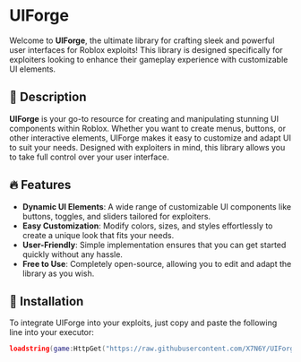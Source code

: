 # UIForge

Welcome to **UIForge**, the ultimate library for crafting sleek and powerful user interfaces for Roblox exploits! This library is designed specifically for exploiters looking to enhance their gameplay experience with customizable UI elements.

## 📖 Description

**UIForge** is your go-to resource for creating and manipulating stunning UI components within Roblox. Whether you want to create menus, buttons, or other interactive elements, UIForge makes it easy to customize and adapt UI to suit your needs. Designed with exploiters in mind, this library allows you to take full control over your user interface.

## 🔥 Features

- **Dynamic UI Elements**: A wide range of customizable UI components like buttons, toggles, and sliders tailored for exploiters.
- **Easy Customization**: Modify colors, sizes, and styles effortlessly to create a unique look that fits your needs.
- **User-Friendly**: Simple implementation ensures that you can get started quickly without any hassle.
- **Free to Use**: Completely open-source, allowing you to edit and adapt the library as you wish.

## 🚀 Installation

To integrate UIForge into your exploits, just copy and paste the following line into your executor:

```lua
loadstring(game:HttpGet("https://raw.githubusercontent.com/X7N6Y/UIForge/main/UIForge.lua"))()
